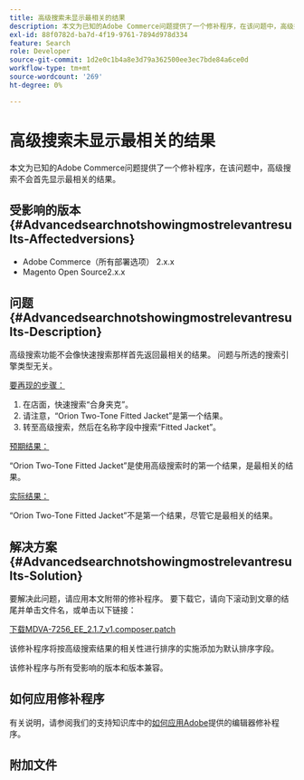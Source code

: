 ```yaml
---
title: 高级搜索未显示最相关的结果
description: 本文为已知的Adobe Commerce问题提供了一个修补程序，在该问题中，高级搜索不会首先显示最相关的结果。
exl-id: 88f0782d-ba7d-4f19-9761-7894d978d334
feature: Search
role: Developer
source-git-commit: 1d2e0c1b4a8e3d79a362500ee3ec7bde84a6ce0d
workflow-type: tm+mt
source-wordcount: '269'
ht-degree: 0%

---
```


# 高级搜索未显示最相关的结果

本文为已知的Adobe Commerce问题提供了一个修补程序，在该问题中，高级搜索不会首先显示最相关的结果。

## 受影响的版本 {#Advancedsearchnotshowingmostrelevantresults-Affectedversions}

* Adobe Commerce（所有部署选项） 2.x.x
* Magento Open Source2.x.x

## 问题 {#Advancedsearchnotshowingmostrelevantresults-Description}

高级搜索功能不会像快速搜索那样首先返回最相关的结果。 问题与所选的搜索引擎类型无关。

<u>要再现的步骤：</u>

1. 在店面，快速搜索“合身夹克”。
1. 请注意，“Orion Two-Tone Fitted Jacket”是第一个结果。
1. 转至高级搜索，然后在名称字段中搜索“Fitted Jacket”。

<u>预期结果：</u>

“Orion Two-Tone Fitted Jacket”是使用高级搜索时的第一个结果，是最相关的结果。

<u>实际结果：</u>

“Orion Two-Tone Fitted Jacket”不是第一个结果，尽管它是最相关的结果。

## 解决方案 {#Advancedsearchnotshowingmostrelevantresults-Solution}

要解决此问题，请应用本文附带的修补程序。 要下载它，请向下滚动到文章的结尾并单击文件名，或单击以下链接：

[下载MDVA-7256\_EE\_2.1.7\_v1.composer.patch](assets/MDVA-7256_EE_2.1.7_v1.composer.patch.zip)

该修补程序将按高级搜索结果的相关性进行排序的实施添加为默认排序字段。

该修补程序与所有受影响的版本和版本兼容。

## 如何应用修补程序

有关说明，请参阅我们的支持知识库中的[如何应用Adobe](/help/how-to/general/how-to-apply-a-composer-patch-provided-by-magento.md)提供的编辑器修补程序。

## 附加文件
